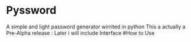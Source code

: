 # Pyssword
A simple and light password generator wirrited in python
 This a actually a Pre-Alpha release :
 Later i will include Interface
 #How to Use
